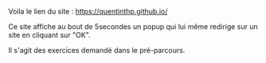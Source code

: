 Voila le lien du site :
https://quentinthp.github.io/

Ce site affiche au bout de 5secondes un popup qui lui même redirige sur un site en cliquant sur "OK". 

Il s'agit des exercices demandé dans le pré-parcours.